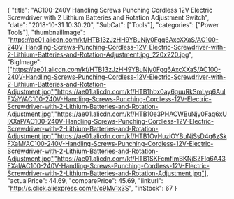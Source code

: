 {
	"title": "AC100-240V Handling Screws Punching Cordless 12V Electric Screwdriver with 2 Lithium Batteries and Rotation Adjustment Switch",
	"date": "2018-10-31 10:30:20",
	"SubCat": ["Tools"],
	"categories": ["Power Tools"],
	"thumbnailImage": "https://ae01.alicdn.com/kf/HTB13zJzHH9YBuNjy0Fgq6AxcXXaS/AC100-240V-Handling-Screws-Punching-Cordless-12V-Electric-Screwdriver-with-2-Lithium-Batteries-and-Rotation-Adjustment.jpg_220x220.jpg",
	"BigImage": ["https://ae01.alicdn.com/kf/HTB13zJzHH9YBuNjy0Fgq6AxcXXaS/AC100-240V-Handling-Screws-Punching-Cordless-12V-Electric-Screwdriver-with-2-Lithium-Batteries-and-Rotation-Adjustment.jpg","https://ae01.alicdn.com/kf/HTB1hbx0ay6guuRkSmLyq6AulFXaY/AC100-240V-Handling-Screws-Punching-Cordless-12V-Electric-Screwdriver-with-2-Lithium-Batteries-and-Rotation-Adjustment.jpg","https://ae01.alicdn.com/kf/HTB10e3PHACWBuNjy0Faq6xUlXXaP/AC100-240V-Handling-Screws-Punching-Cordless-12V-Electric-Screwdriver-with-2-Lithium-Batteries-and-Rotation-Adjustment.jpg","https://ae01.alicdn.com/kf/HTB1OyHuziOYBuNjSsD4q6zSkFXaM/AC100-240V-Handling-Screws-Punching-Cordless-12V-Electric-Screwdriver-with-2-Lithium-Batteries-and-Rotation-Adjustment.jpg","https://ae01.alicdn.com/kf/HTB1SKFcmfImBKNjSZFlq6A43FXaI/AC100-240V-Handling-Screws-Punching-Cordless-12V-Electric-Screwdriver-with-2-Lithium-Batteries-and-Rotation-Adjustment.jpg"],
	"actualPrice": 44.69,
	"comparePrice": 45.69,
	"linkurl": "http://s.click.aliexpress.com/e/c9Mv1x3S",
	"inStock": 67
}
